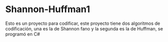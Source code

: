 # Shannon-Huffman1
Esto es un proyecto para codificar, este proyecto tiene dos algoritmos de codificación, una es la de Shannon fano y
la segunda es la de Huffman, se programó en C#
